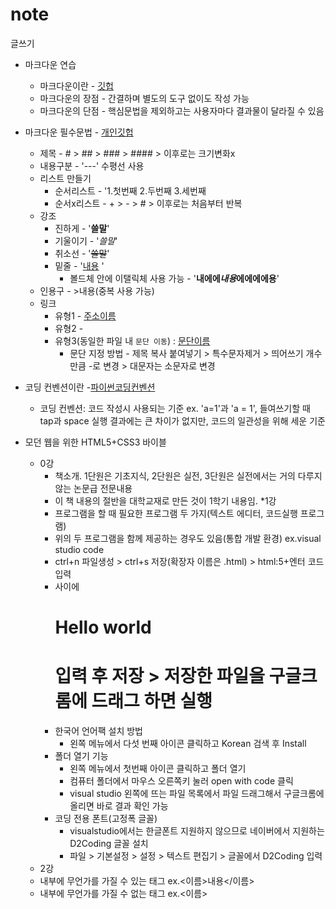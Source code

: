 # note
글쓰기
* 마크다운 연습
  * 마크다운이란 - [깃헙](https://gist.github.com/ihoneymon/652be052a0727ad59601)
  * 마크다운의 장점 - 간결하며 별도의 도구 없이도 작성 가능
  * 마크다운의 단점 - 핵심문법을 제외하고는 사용자마다 결과물이 달라질 수 있음
* 마크다운 필수문법 - [개인깃헙](https://theorydb.github.io/envops/2019/05/22/envops-blog-how-to-use-md/)
  * 제목 - # > ## > ### > #### > 이후로는 크기변화x
  * 내용구분 - '---' 수평선 사용
  * 리스트 만들기
    * 순서리스트 - '1.첫번째 2.두번째 3.세번째
    * 순서x리스트 - + > - > # > 이후로는 처음부터 반복
  * 강조
    * 진하게 - '__쓸말__'
    * 기울이기 - '_쓸말_'
    * 취소선 - '~~쓸말~~'
    * 밑줄 - '<u>내용</u> '
      * 볼드체 안에 이탤릭체 사용 가능 - '__내에에*내용*에에에에용__'
  * 인용구 - >내용(중복 사용 가능)
  * 링크
    * 유형1 - [주소이름](URL "마우스 커서 올리면 보이는 내용")  
    * 유형2 - <URL>  
    * 유형3(동일한 파일 내 `문단 이동`) : [문단이름](#해당문단) 
      * 문단 지정 방법 - 제목 복사 붙여넣기 > 특수문자제거 > 띄어쓰기 개수만큼 -로 변경 > 대문자는 소문자로 변경


* 코딩 컨벤션이란 -[파이썬코딩컨벤션](https://spoqa.github.io/2012/08/03/about-python-coding-convention.html)
    * 코딩 컨벤션: 코드 작성시 사용되는 기준
    ex. 'a=1'과 'a = 1', 들여쓰기할 때 tap과 space
    실행 결과에는 큰 차이가 없지만, 코드의 일관성을 위해 세운 기준

* 모던 웹을 위한 HTML5+CSS3 바이블
  * 0강
    * 책소개. 1단원은 기초지식, 2단원은 실전, 3단원은 실전에서는 거의 다루지 않는 논문급 전문내용
    * 이 책 내용의 절반을 대학교재로 만든 것이 1학기 내용임.
  *1강
    * 프로그램을 할 때 필요한 프로그램 두 가지(텍스트 에디터, 코드실행 프로그램)
    * 위의 두 프로그램을 함께 제공하는 경우도 있음(통합 개발 환경) ex.visual studio code
    * ctrl+n 파일생성 > ctrl+s 저장(확장자 이름은 .html) > html:5+엔터 코드입력
    * <body></body> 사이에 <h1>Hello world<h1>입력 후 저장 > 저장한 파일을 구글크롬에 드래그 하면 실행
    * 한국어 언어팩 설치 방법
      * 왼쪽 메뉴에서 다섯 번째 아이콘 클릭하고 Korean 검색 후 Install
    * 폴더 열기 기능
      * 왼쪽 메뉴에서 첫번째 아이콘 클릭하고 폴더 열기
      * 컴퓨터 폴더에서 마우스 오른쪽키 눌러 open with code 클릭
      * visual studio 왼쪽에 뜨는 파일 목록에서 파일 드래그해서 구글크롬에 올리면 바로 결과 확인 가능
    * 코딩 전용 폰트(고정폭 글꼴)
      * visualstudio에서는 한글폰트 지원하지 않으므로 네이버에서 지원하는 D2Coding 글꼴 설치
      * 파일 > 기본설정 > 설정 > 텍스트 편집기 > 글꼴에서 D2Coding 입력
  *  2강
    * 내부에 무언가를 가질 수 있는 태그 ex.<이름>내용</이름>
    * 내부에 무언가를 가질 수 없는 태그 ex.<이름>